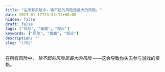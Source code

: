 ```yaml
---
title: "在所有风险中，输不起的风险是最大的风险。"
date: 2023-01-17T23:53:12+08:00
hidden: false
draft: false
tags: ["风险", "输赢", "观点"]
keywords: ["风险", "输赢", "观点"]
description: ""
slug: "1702"
---
```


在所有风险中， *输不起的风险是最大的风险* ——这会导致你失去参与游戏的资格。